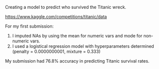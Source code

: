 Creating a model to predict who survived the Titanic wreck.

https://www.kaggle.com/competitions/titanic/data

For my first submission:

1. I imputed NAs by using the mean for numeric vars and mode for non-numeric vars.
2. I used a logistical regression model with hyperparameters determined (penalty = 0.0000000001, mixture = 0.333)

My submission had 76.8% accuracy in predicting Titanic survival rates. 